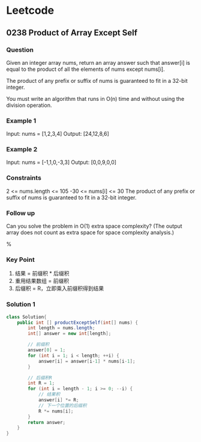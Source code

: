 # Leetcode

## 0238 Product of Array Except Self

### Question

Given an integer array nums, return an array answer such that answer[i] is equal to the product of all the elements of nums except nums[i].

The product of any prefix or suffix of nums is guaranteed to fit in a 32-bit integer.

You must write an algorithm that runs in O(n) time and without using the division operation.

### Example 1

Input: nums = [1,2,3,4]
Output: [24,12,8,6]

### Example 2

Input: nums = [-1,1,0,-3,3]
Output: [0,0,9,0,0]

### Constraints

2 <= nums.length <= 105
-30 <= nums[i] <= 30
The product of any prefix or suffix of nums is guaranteed to fit in a 32-bit integer.

### Follow up

Can you solve the problem in O(1) extra space complexity? (The output array does not count as extra space for space complexity analysis.)

%

### Key Point

1. 结果 = 前缀积 * 后缀积
2. 重用结果数组 = 前缀积
3. 后缀积 = R，立即乘入前缀积得到结果

### Solution 1

```java
class Solution{
    public int [] productExceptSelf(int[] nums) {
        int length = nums.length;
        int[] answer = new int[length];

        // 前缀积
        answer[0] = 1;
        for (int i = 1; i < length; ++i) {
            answer[i] = answer[i-1] * nums[i-1];
        }

        // 后缀积R
        int R = 1;
        for (int i = length - 1; i >= 0; --i) {
            // 结果积
            answer[i] *= R;
            // 下一个位置的后缀积
            R *= nums[i];
        }
        return answer;
    }
}

```
